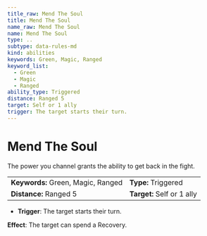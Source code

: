 ```yaml
---
title_raw: Mend The Soul
title: Mend The Soul
name_raw: Mend The Soul
name: Mend The Soul
type: ..
subtype: data-rules-md
kind: abilities
keywords: Green, Magic, Ranged
keyword_list:
  - Green
  - Magic
  - Ranged
ability_type: Triggered
distance: Ranged 5
target: Self or 1 ally
trigger: The target starts their turn.
---
```


# Mend The Soul

The power you channel grants the ability to get back in the fight.

|                                    |                            |
| :--------------------------------- | :------------------------- |
| **Keywords:** Green, Magic, Ranged | **Type:** Triggered        |
| **Distance:** Ranged 5             | **Target:** Self or 1 ally |

- **Trigger**: The target starts their turn.

**Effect**: The target can spend a Recovery.

